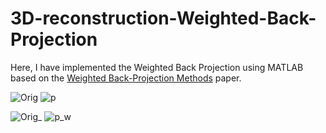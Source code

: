 # 3D-reconstruction-Weighted-Back-Projection

Here, I have implemented the Weighted Back Projection using MATLAB based on the [Weighted Back-Projection Methods](https://link.springer.com/chapter/10.1007/978-1-4757-2163-8_5) paper.

![Orig](https://user-images.githubusercontent.com/62461020/123542154-3705f600-d75d-11eb-8d9e-3a95947063e3.jpg)   ![p](https://user-images.githubusercontent.com/62461020/123542038-aaf3ce80-d75c-11eb-9910-20e5088ad4f6.jpg)

![Orig_](https://user-images.githubusercontent.com/62461020/123542157-3a997d00-d75d-11eb-9dba-299d0e2ba115.jpg)
![p_w](https://user-images.githubusercontent.com/62461020/123542039-ad562880-d75c-11eb-811b-773e41be9223.jpg)
